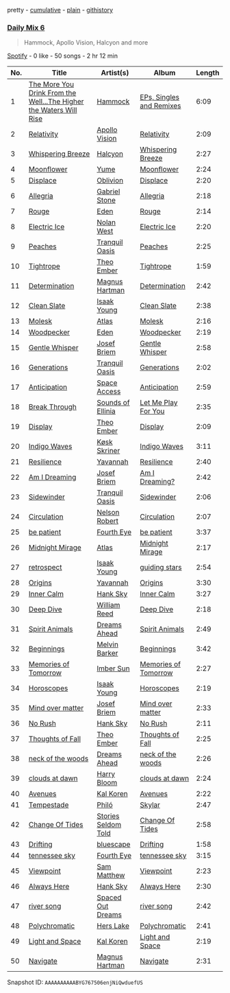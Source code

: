 pretty - [cumulative](/playlists/cumulative/37i9dQZF1E37DfB9BO9G7y.md) - [plain](/playlists/plain/37i9dQZF1E37DfB9BO9G7y) - [githistory](https://github.githistory.xyz/mdn522/spotify-playlist-archive/blob/main/playlists/plain/37i9dQZF1E37DfB9BO9G7y)

### [Daily Mix 6](https://open.spotify.com/playlist/37i9dQZF1E37DfB9BO9G7y)

> Hammock, Apollo Vision, Halcyon and more

[Spotify](https://open.spotify.com/user/spotify) - 0 like - 50 songs - 2 hr 12 min

| No. | Title | Artist(s) | Album | Length |
|---|---|---|---|---|
| 1 | [The More You Drink From the Well...The Higher the Waters Will Rise](https://open.spotify.com/track/1oLVvaq0ctWaLVJmgfAvmA) | [Hammock](https://open.spotify.com/artist/0VOR7Ie9xUSb45fzIIVJQ1) | [EPs, Singles and Remixes](https://open.spotify.com/album/6LDEv4J5KF9X1nyFefxUYz) | 6:09 |
| 2 | [Relativity](https://open.spotify.com/track/67nD0mOPtbTm5lhBsBhXqV) | [Apollo Vision](https://open.spotify.com/artist/0S54IVxCmJNc6FN8wLIC5v) | [Relativity](https://open.spotify.com/album/1OEiVFSqZIrwAqlfvgDaSJ) | 2:09 |
| 3 | [Whispering Breeze](https://open.spotify.com/track/0fBNkBzlUGMCO3ZXXMe6l6) | [Halcyon](https://open.spotify.com/artist/6uKnnABqlxCnC40GjvgkP1) | [Whispering Breeze](https://open.spotify.com/album/3yPoFOj1r3anzS3Nzmo7SS) | 2:27 |
| 4 | [Moonflower](https://open.spotify.com/track/68uoaBjCO9hUuKtUTwyJ2w) | [Yume](https://open.spotify.com/artist/4BgMskNNvTm3R0amoQs2eD) | [Moonflower](https://open.spotify.com/album/18qWsj6gnAWcpWMrnry2dL) | 2:24 |
| 5 | [Displace](https://open.spotify.com/track/4PSh6Xs1SIXT6JEAz8QGYk) | [Oblivion](https://open.spotify.com/artist/5bay23a7lnykOEQWt7FVnQ) | [Displace](https://open.spotify.com/album/0T0ham97bER92N0nshZX97) | 2:20 |
| 6 | [Allegria](https://open.spotify.com/track/7KtjtJqxdejIq2k1bSW4h1) | [Gabriel Stone](https://open.spotify.com/artist/2n5cofsnSYMHUF8C9TmIA1) | [Allegria](https://open.spotify.com/album/5VBxggRl9srHJJamuknQCp) | 2:18 |
| 7 | [Rouge](https://open.spotify.com/track/2GDkzLMtW2eAtuB8a2DK96) | [Eden](https://open.spotify.com/artist/2ZgkqMJtaEzlPnzjbCDCmD) | [Rouge](https://open.spotify.com/album/0T9TKsZ56Sk7XvBknqltc3) | 2:14 |
| 8 | [Electric Ice](https://open.spotify.com/track/3MjCaWeXShwFAV9l4CMy7w) | [Nolan West](https://open.spotify.com/artist/25DKElOUj8NYekti1LTyzS) | [Electric Ice](https://open.spotify.com/album/2Os2oJGG4sMTrKK8n3QQwj) | 2:20 |
| 9 | [Peaches](https://open.spotify.com/track/7Bg3BIA1sceSbODgAJHvIP) | [Tranquil Oasis](https://open.spotify.com/artist/31pLNmCY9ScYFahS0Qa448) | [Peaches](https://open.spotify.com/album/7iKaBeiAqE5MjacyqXQ91G) | 2:25 |
| 10 | [Tightrope](https://open.spotify.com/track/6wOmEiwPJaGIV91DHlfCmf) | [Theo Ember](https://open.spotify.com/artist/5D2aedk5p3rkUVfU4c72uR) | [Tightrope](https://open.spotify.com/album/52MysioH66TVp8O93ppRgW) | 1:59 |
| 11 | [Determination](https://open.spotify.com/track/0w6yRMdjXPiRYFzbkKi27h) | [Magnus Hartman](https://open.spotify.com/artist/0mAdUTIB13jBSnfdYp7xKl) | [Determination](https://open.spotify.com/album/55E8hkQ079zjb5ET1ZO7ba) | 2:42 |
| 12 | [Clean Slate](https://open.spotify.com/track/7CqVGMtoQBCWqrLiad6tqJ) | [Isaak Young](https://open.spotify.com/artist/7qmOAgRUFZhLfwtyCGPKdo) | [Clean Slate](https://open.spotify.com/album/7kSDFu4VWH9euEwHBmgV5P) | 2:38 |
| 13 | [Molesk](https://open.spotify.com/track/2Xbv0iAI6Irz0MbzIoA8qv) | [Atlas](https://open.spotify.com/artist/4cIXcF5axlL9r4CTRCtszo) | [Molesk](https://open.spotify.com/album/1TWNF7LjvZjGL7mUuYhZmR) | 2:16 |
| 14 | [Woodpecker](https://open.spotify.com/track/0zMRLgAv7POwRpgtAZbtvj) | [Eden](https://open.spotify.com/artist/2ZgkqMJtaEzlPnzjbCDCmD) | [Woodpecker](https://open.spotify.com/album/4G4Ls4pN6Nj5ouFwtSB8UD) | 2:19 |
| 15 | [Gentle Whisper](https://open.spotify.com/track/0SdF87pVzhydKwygD13H6B) | [Josef Briem](https://open.spotify.com/artist/4WPCpYGEKs5yshn2wETIDB) | [Gentle Whisper](https://open.spotify.com/album/3bXYLFr7nzmlliZo0yJ0S2) | 2:58 |
| 16 | [Generations](https://open.spotify.com/track/2Q1DBeLBiPfTOEpDmKhkjP) | [Tranquil Oasis](https://open.spotify.com/artist/31pLNmCY9ScYFahS0Qa448) | [Generations](https://open.spotify.com/album/2fEom3b2ckYWqdnNfhJnIe) | 2:02 |
| 17 | [Anticipation](https://open.spotify.com/track/2kquN2eOnCnY4oK8QiJvUd) | [Space Access](https://open.spotify.com/artist/1s2VXzYMLAHNVLNohNAmQy) | [Anticipation](https://open.spotify.com/album/3Ug6zLk4vJ4V99LXOG3Wk2) | 2:59 |
| 18 | [Break Through](https://open.spotify.com/track/02Nyn3a2nHssi9rNg3jkdL) | [Sounds of Ellinia](https://open.spotify.com/artist/0o4rbXNv8YoDHK2nSnlJxr) | [Let Me Play For You](https://open.spotify.com/album/3iaRPX0CtnZXks49RHIJaj) | 2:35 |
| 19 | [Display](https://open.spotify.com/track/2zQQDwkqV1PdM7nBtMMpC7) | [Theo Ember](https://open.spotify.com/artist/5D2aedk5p3rkUVfU4c72uR) | [Display](https://open.spotify.com/album/3vhOnEjTegpjgr3Yx3N8tS) | 2:09 |
| 20 | [Indigo Waves](https://open.spotify.com/track/1zD4Rvpzn5v7oLxqlbyfhd) | [Køsk Skriner](https://open.spotify.com/artist/373GwyozV3SJ9WC59MtwZu) | [Indigo Waves](https://open.spotify.com/album/0zw5agu3WoaZKT9mUwSi56) | 3:11 |
| 21 | [Resilience](https://open.spotify.com/track/0Lo6UmmhrVKFaeDOoGdUlq) | [Yavannah](https://open.spotify.com/artist/2i9RUDCIF8Aqr3sq19hTZI) | [Resilience](https://open.spotify.com/album/4mPQoEnHYaYbiCnU2NpQYz) | 2:40 |
| 22 | [Am I Dreaming](https://open.spotify.com/track/7zVTz5fDa8AfRfGdnXou3m) | [Josef Briem](https://open.spotify.com/artist/4WPCpYGEKs5yshn2wETIDB) | [Am I Dreaming?](https://open.spotify.com/album/4BUYwoUwa0fmfc2SR8NjRE) | 2:42 |
| 23 | [Sidewinder](https://open.spotify.com/track/3M2xzIfYmZ2OdPddM9KPZe) | [Tranquil Oasis](https://open.spotify.com/artist/31pLNmCY9ScYFahS0Qa448) | [Sidewinder](https://open.spotify.com/album/3oneaMF29LhE6YaT8tCPp3) | 2:06 |
| 24 | [Circulation](https://open.spotify.com/track/50Ziucmsey63pWlQq7JpM7) | [Nelson Robert](https://open.spotify.com/artist/1nITSgFXHcsi7Im2tAANUp) | [Circulation](https://open.spotify.com/album/20RBGtqcFGb2dCjiQQJU62) | 2:07 |
| 25 | [be patient](https://open.spotify.com/track/42hSh6L3A169R19kWKjK0E) | [Fourth Eye](https://open.spotify.com/artist/6rRi2CL7CAJPlreLloPwxY) | [be patient](https://open.spotify.com/album/6axajv4QhAuQTRDY1RM4eL) | 3:37 |
| 26 | [Midnight Mirage](https://open.spotify.com/track/1xohijLMPeS2kW0h9nzoK3) | [Atlas](https://open.spotify.com/artist/4cIXcF5axlL9r4CTRCtszo) | [Midnight Mirage](https://open.spotify.com/album/17FfPZ34ViabESKqC0se4D) | 2:17 |
| 27 | [retrospect](https://open.spotify.com/track/1vlaBhPNXdqdhdjkwV8VCv) | [Isaak Young](https://open.spotify.com/artist/7qmOAgRUFZhLfwtyCGPKdo) | [guiding stars](https://open.spotify.com/album/5IJHIq51IkDXlWblxCaLz0) | 2:54 |
| 28 | [Origins](https://open.spotify.com/track/0U5OKIZb2n35xNBmsxuSiH) | [Yavannah](https://open.spotify.com/artist/2i9RUDCIF8Aqr3sq19hTZI) | [Origins](https://open.spotify.com/album/5wdRzws51iFoyCB87klzVQ) | 3:30 |
| 29 | [Inner Calm](https://open.spotify.com/track/7Anprc8qpsTpgGBFCCUkaj) | [Hank Sky](https://open.spotify.com/artist/2OY5PzPmKNjNFgy4QwOPdI) | [Inner Calm](https://open.spotify.com/album/4XJnVVkctq17qjCpiYvIaj) | 3:27 |
| 30 | [Deep Dive](https://open.spotify.com/track/256YfZZ3da14qpdlutfB7z) | [William Reed](https://open.spotify.com/artist/62TYFSmuHJr3QblYwgJq76) | [Deep Dive](https://open.spotify.com/album/4J755Pj4YUdyezpBoRFZ8O) | 2:18 |
| 31 | [Spirit Animals](https://open.spotify.com/track/0EkTaSImnF8DPAfUa4uMeC) | [Dreams Ahead](https://open.spotify.com/artist/6JHr6WrfMhJNTpJ1smiQXy) | [Spirit Animals](https://open.spotify.com/album/3X5sRcsqfmHBNmJuM2lb6n) | 2:49 |
| 32 | [Beginnings](https://open.spotify.com/track/2o41jDa4T0QKF9804tqyka) | [Melvin Barker](https://open.spotify.com/artist/5LHH9TZxgk0aHI38pfmqGy) | [Beginnings](https://open.spotify.com/album/2O2tJKSHMq8GtLaPcjHuwE) | 3:42 |
| 33 | [Memories of Tomorrow](https://open.spotify.com/track/3S5bNdw13XmF0Zw98KtVrV) | [Imber Sun](https://open.spotify.com/artist/2HyEvRdpjC6Ek9cLlLof0X) | [Memories of Tomorrow](https://open.spotify.com/album/2KYiBu3vVTbnbV7tnTZCDN) | 2:27 |
| 34 | [Horoscopes](https://open.spotify.com/track/6sV8mjqZTDnZA5qMz5RtwF) | [Isaak Young](https://open.spotify.com/artist/7qmOAgRUFZhLfwtyCGPKdo) | [Horoscopes](https://open.spotify.com/album/41DTljdwSdDg2MULyYeQKl) | 2:19 |
| 35 | [Mind over matter](https://open.spotify.com/track/1XTcfJ0PlFW3xSq4kqPxqr) | [Josef Briem](https://open.spotify.com/artist/4WPCpYGEKs5yshn2wETIDB) | [Mind over matter](https://open.spotify.com/album/5LZ7RMBcmV2y6d5safkTgx) | 2:33 |
| 36 | [No Rush](https://open.spotify.com/track/0VZSgXqYeUxMuIkPeAB7ve) | [Hank Sky](https://open.spotify.com/artist/2OY5PzPmKNjNFgy4QwOPdI) | [No Rush](https://open.spotify.com/album/0I7f1wQt8gEZnmxUhUNJ9W) | 2:11 |
| 37 | [Thoughts of Fall](https://open.spotify.com/track/14xTHv8Vgp5f0k4jgJYLlQ) | [Theo Ember](https://open.spotify.com/artist/5D2aedk5p3rkUVfU4c72uR) | [Thoughts of Fall](https://open.spotify.com/album/5K5BKf3QtTTVwuCkkgaWAS) | 2:25 |
| 38 | [neck of the woods](https://open.spotify.com/track/5SSvRUwuAGPz7vDEIcq4LA) | [Dreams Ahead](https://open.spotify.com/artist/6JHr6WrfMhJNTpJ1smiQXy) | [neck of the woods](https://open.spotify.com/album/6bb1mYSKI8PPihbDKOR6yu) | 2:26 |
| 39 | [clouds at dawn](https://open.spotify.com/track/37heyT3ubZt6EY0rYBZVXJ) | [Harry Bloom](https://open.spotify.com/artist/0nACN1QCrIGr7S2ATgH5ja) | [clouds at dawn](https://open.spotify.com/album/4o5ZQeQKnvYuRr0CoMFF8Z) | 2:24 |
| 40 | [Avenues](https://open.spotify.com/track/1qj3IeHlMTcfeskecNwYBC) | [Kal Koren](https://open.spotify.com/artist/48ZAcUtJjaZZ0OZstH5X4v) | [Avenues](https://open.spotify.com/album/3a1bEBIopXiTDWHbn9oiin) | 2:22 |
| 41 | [Tempestade](https://open.spotify.com/track/5r9fTbn6YZVxHKaU4Rze3t) | [Philó](https://open.spotify.com/artist/4Fa4skLUM0AQbzqOqknYbS) | [Skylar](https://open.spotify.com/album/525aF5PKAQXzbmP7oAb0gC) | 2:47 |
| 42 | [Change Of Tides](https://open.spotify.com/track/1RsZcsLDGwVpkhgeoL75gE) | [Stories Seldom Told](https://open.spotify.com/artist/2Iyf4h2Mpja2cBl9HwEqo7) | [Change Of Tides](https://open.spotify.com/album/0ioaA2clUxqGSROCF1vo53) | 2:58 |
| 43 | [Drifting](https://open.spotify.com/track/4UnLdIyc31M6DApX4YMxSa) | [bluescape](https://open.spotify.com/artist/1yu77LzkFIhpDDnHQ330aN) | [Drifting](https://open.spotify.com/album/3khImK32Ja1YdbL9GHXrxz) | 1:58 |
| 44 | [tennessee sky](https://open.spotify.com/track/3bdSnFzrGukqfq3Q8WZV6x) | [Fourth Eye](https://open.spotify.com/artist/6rRi2CL7CAJPlreLloPwxY) | [tennessee sky](https://open.spotify.com/album/0ZAtrr7Asi11wuFqhO8MG0) | 3:15 |
| 45 | [Viewpoint](https://open.spotify.com/track/1YZcCaUsiM3RR172l7n0Vn) | [Sam Matthew](https://open.spotify.com/artist/6PkYVSB01oeVQJwmfxTd6M) | [Viewpoint](https://open.spotify.com/album/5241pdOSGs2JiF5ibldSIo) | 2:23 |
| 46 | [Always Here](https://open.spotify.com/track/1rI4uOKyr3fLslWMMwjS0J) | [Hank Sky](https://open.spotify.com/artist/2OY5PzPmKNjNFgy4QwOPdI) | [Always Here](https://open.spotify.com/album/2wvLx5K3usy7ULZv9nqteD) | 2:30 |
| 47 | [river song](https://open.spotify.com/track/6f6qUsqIfRIEqHJuL6EFAn) | [Spaced Out Dreams](https://open.spotify.com/artist/7iGqNpmYWmkzGG6gwIVAha) | [river song](https://open.spotify.com/album/63MBllFcU7Ay3MEwyeEwJp) | 2:42 |
| 48 | [Polychromatic](https://open.spotify.com/track/7cA3GvBTgO6VtiSX4fXqUJ) | [Hers Lake](https://open.spotify.com/artist/7EqcX6VMuJAQViJqJrL2yA) | [Polychromatic](https://open.spotify.com/album/77tMhrCwiyIPuJAHc1hrwK) | 2:41 |
| 49 | [Light and Space](https://open.spotify.com/track/1RlcVeGBtQOi4z7rJYtvhG) | [Kal Koren](https://open.spotify.com/artist/48ZAcUtJjaZZ0OZstH5X4v) | [Light and Space](https://open.spotify.com/album/2VxnG4Ke2GXjTlN9UMadME) | 2:19 |
| 50 | [Navigate](https://open.spotify.com/track/0N0BMTZAiZmlfMdc9XGHkg) | [Magnus Hartman](https://open.spotify.com/artist/0mAdUTIB13jBSnfdYp7xKl) | [Navigate](https://open.spotify.com/album/3LpBIXm0HKFxMzkNVjbLni) | 2:31 |

Snapshot ID: `AAAAAAAAAABYG767506enjNiQwduefUS`
